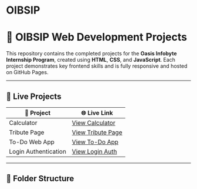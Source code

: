 # OIBSIP
# 🌟 OIBSIP Web Development Projects

This repository contains the completed projects for the **Oasis Infobyte Internship Program**, created using **HTML**, **CSS**, and **JavaScript**. Each project demonstrates key frontend skills and is fully responsive and hosted on GitHub Pages.

---

## 🚀 Live Projects

| 🔢 Project             | 🌐 Live Link |
|------------------------|--------------|
| Calculator             | [View Calculator](https://hrinidhi.github.io/OIBSIP/calculator/) |
| Tribute Page           | [View Tribute Page](https://hrinidhi.github.io/OIBSIP/tribute-page/) |
| To-Do Web App          | [View To-Do App](https://hrinidhi.github.io/OIBSIP/todo-app/) |
| Login Authentication   | [View Login Auth](https://hrinidhi.github.io/OIBSIP/login-auth/) |

---

## 📁 Folder Structure

